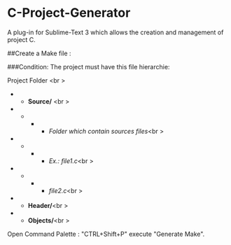 C-Project-Generator
===================

A plug-in for Sublime-Text 3 which allows the creation and management of project C.

##Create a Make file :

###Condition:
The project must have this file hierarchie:

Project Folder <br \>
- - __Source/__ <br \>
- - - - _Folder which contain sources files_<br \>
- - - - _Ex.: file1.c_<br \>
- - - - _file2.c_<br \>
- - __Header/__<br \>
- - __Objects/__<br \>

Open  Command Palette : "CTRL+Shift+P" execute "Generate Make".
